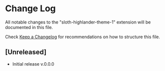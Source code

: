 # Change Log

All notable changes to the "sloth-highlander-theme-1" extension will be documented in this file.

Check [Keep a Changelog](http://keepachangelog.com/) for recommendations on how to structure this file.

## [Unreleased]

- Initial release v.0.0.0
